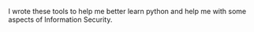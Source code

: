 I wrote these tools to help me better learn python and help me with some aspects of Information Security. 